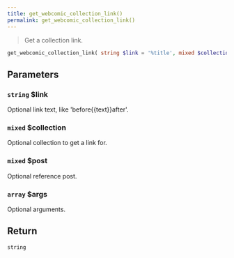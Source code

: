 ```yaml
---
title: get_webcomic_collection_link()
permalink: get_webcomic_collection_link()
---
```


> Get a collection link.

```php
get_webcomic_collection_link( string $link = '%title', mixed $collection = null, mixed $post = null, array $args = [] ) : string
```

## Parameters

### `string` $link
Optional link text, like 'before{{text}}after'.

### `mixed` $collection
Optional collection to get a link for.

### `mixed` $post
Optional reference post.

### `array` $args
Optional arguments.

## Return

`string`
